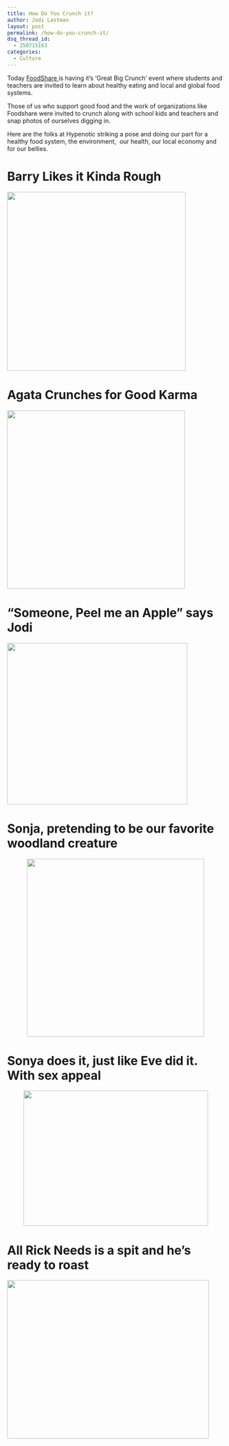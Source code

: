 ```yaml
---
title: How Do You Crunch it?
author: Jodi Lastman
layout: post
permalink: /how-do-you-crunch-it/
dsq_thread_id:
  - 250715163
categories:
  - Culture
---
```

<p style="text-align: left;">
  Today <a href="http://www.foodshare.net/school-crunch.htm">FoodShare </a>is having it&#8217;s ‘Great Big Crunch’ event where students and teachers are invited to learn about healthy eating and local and global food systems.
</p>

Those of us who support good food and the work of organizations like Foodshare were invited to crunch along with school kids and teachers and snap photos of ourselves digging in.

Here are the folks at Hypenotic striking a pose and doing our part for a healthy food system, the environment,  our health, our local economy and for our bellies.

# **Barry Likes it Kinda Rough**

<a rel="attachment wp-att-4246" href="http://hypenotic.com/meaning-fulmarketing/4245/how-do-you-crunch-it/attachment/screen-shot-2011-03-10-at-12-13-31-pm"><img class="aligncenter size-full wp-image-4246" title="Screen shot 2011-03-10 at 12.13.31 PM" src="http://hypenotic.com/wordpress/wp-content/uploads/2011/03/Screen-shot-2011-03-10-at-12.13.31-PM.png" alt="" width="415" height="415" /></a>

# Agata Crunches for Good Karma

<a rel="attachment wp-att-4246" href="http://hypenotic.com/meaning-fulmarketing/4245/how-do-you-crunch-it/attachment/screen-shot-2011-03-10-at-12-13-31-pm"></a><a rel="attachment wp-att-4247" href="http://hypenotic.com/meaning-fulmarketing/4245/how-do-you-crunch-it/attachment/screen-shot-2011-03-10-at-12-13-18-pm"><img class="aligncenter size-full wp-image-4247" title="Screen shot 2011-03-10 at 12.13.18 PM" src="http://hypenotic.com/wordpress/wp-content/uploads/2011/03/Screen-shot-2011-03-10-at-12.13.18-PM.png" alt="" width="413" height="414" /></a>

# &#8220;Someone, Peel me an Apple&#8221; says Jodi

<a rel="attachment wp-att-4249" href="http://hypenotic.com/meaning-fulmarketing/4245/how-do-you-crunch-it/attachment/screen-shot-2011-03-10-at-12-28-08-pm"><img class="aligncenter size-full wp-image-4249" title="Screen shot 2011-03-10 at 12.28.08 PM" src="http://hypenotic.com/wordpress/wp-content/uploads/2011/03/Screen-shot-2011-03-10-at-12.28.08-PM.png" alt="" width="419" height="375" /></a>

# Sonja, pretending to be our favorite woodland creature

<p style="text-align: center;">
  <a rel="attachment wp-att-4256" href="http://hypenotic.com/meaning-fulmarketing/4245/how-do-you-crunch-it/attachment/screen-shot-2011-03-10-at-12-11-53-pm-2"><img class="aligncenter size-full wp-image-4256" title="Screen shot 2011-03-10 at 12.11.53 PM" src="http://hypenotic.com/wordpress/wp-content/uploads/2011/03/Screen-shot-2011-03-10-at-12.11.53-PM1.png" alt="" width="412" height="413" /></a>
</p>

# Sonya does it, just like Eve did it. With sex appeal

<p style="text-align: center;">
  <a rel="attachment wp-att-4250" href="http://hypenotic.com/meaning-fulmarketing/4245/how-do-you-crunch-it/attachment/screen-shot-2011-03-10-at-12-27-55-pm"></a><a rel="attachment wp-att-4251" href="http://hypenotic.com/meaning-fulmarketing/4245/how-do-you-crunch-it/attachment/screen-shot-2011-03-10-at-12-27-41-pm"><img class="aligncenter size-full wp-image-4251" title="Screen shot 2011-03-10 at 12.27.41 PM" src="http://hypenotic.com/wordpress/wp-content/uploads/2011/03/Screen-shot-2011-03-10-at-12.27.41-PM.png" alt="" width="429" height="314" /></a>
</p>

# All Rick Needs is a spit and he&#8217;s ready to roast

<a rel="attachment wp-att-4251" href="http://hypenotic.com/meaning-fulmarketing/4245/how-do-you-crunch-it/attachment/screen-shot-2011-03-10-at-12-27-41-pm"></a><a rel="attachment wp-att-4257" href="http://hypenotic.com/meaning-fulmarketing/4245/how-do-you-crunch-it/attachment/screen-shot-2011-03-10-at-12-27-55-pm-2"><img class="aligncenter size-full wp-image-4257" title="Screen shot 2011-03-10 at 12.27.55 PM" src="http://hypenotic.com/wordpress/wp-content/uploads/2011/03/Screen-shot-2011-03-10-at-12.27.55-PM1.png" alt="" width="469" height="368" /></a>
